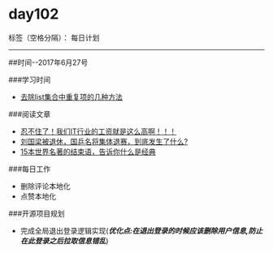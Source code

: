 # day102

标签（空格分隔）： 每日计划

---
##时间--2017年6月27号

###学习时间<br>
- [去除list集合中重复项的几种方法][1]

###阅读文章<br>
* [忍不住了！我们IT行业的工资就是这么高啊！！！][2]
* [刘国梁被退休，国乒名将集体退赛，到底发生了什么?][3]
* [15本世界名著的结束语，告诉你什么是经典][4]

###每日工作<br>
* 删除评论本地化
* 点赞本地化

###开源项目规划
* 完成全局退出登录逻辑实现(***优化点:在退出登录的时候应该删除用户信息,防止在此登录之后拉取信息错乱***)

  [1]: http://www.cnblogs.com/nsky/archive/2013/02/28/2936522.html
  [2]: http://www.jianshu.com/p/658f118bf607
  [3]: http://www.jianshu.com/p/7cd6d2305d5f
  [4]: http://www.jianshu.com/p/9d8134213044
